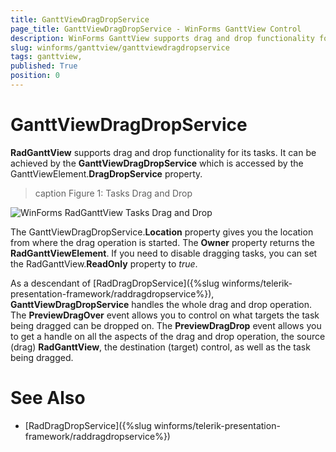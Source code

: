 ```yaml
---
title: GanttViewDragDropService 
page_title: GanttViewDragDropService - WinForms GanttView Control
description: WinForms GanttView supports drag and drop functionality for its tasks achieved by the GanttViewDragDropService which is accessed by the GanttViewElement.DragDropService property.
slug: winforms/ganttview/ganttviewdragdropservice
tags: ganttview,
published: True
position: 0
---
```


# GanttViewDragDropService 

**RadGanttView** supports drag and drop functionality for its tasks. It can be achieved by the **GanttViewDragDropService** which is accessed by the GanttViewElement.**DragDropService** property.

>caption Figure 1: Tasks Drag and Drop

![WinForms RadGanttView Tasks Drag and Drop](images/ganttview-drag-and-drop-ganttviewdragdropservice001.gif)

The GanttViewDragDropService.**Location** property gives you the location from where the drag operation is started. The **Owner** property returns the **RadGanttViewElement**. If you need to disable dragging tasks, you can set the RadGanttView.**ReadOnly** property to *true*.

As a descendant of [RadDragDropService]({%slug winforms/telerik-presentation-framework/raddragdropservice%}), **GanttViewDragDropService** handles the whole drag and drop operation. The **PreviewDragOver** event allows you to control on what targets the task being dragged can be dropped on. The **PreviewDragDrop** event allows you to get a handle on all the aspects of the drag and drop operation, the source (drag) **RadGanttView**, the destination (target) control, as well as the task being dragged. 

# See Also

* [RadDragDropService]({%slug winforms/telerik-presentation-framework/raddragdropservice%})	
